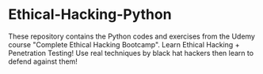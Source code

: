 # Ethical-Hacking-Python
These repository contains the Python codes and exercises from the Udemy course "Complete Ethical Hacking Bootcamp". Learn Ethical Hacking + Penetration Testing! Use real techniques by black hat hackers then learn to defend against them!

